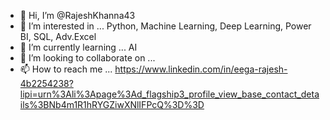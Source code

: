 - 👋 Hi, I’m @RajeshKhanna43
- 👀 I’m interested in ... Python, Machine Learning, Deep Learning, Power BI, SQL, Adv.Excel
- 🌱 I’m currently learning ... AI
- 💞️ I’m looking to collaborate on ...
- 📫 How to reach me ... https://www.linkedin.com/in/eega-rajesh-4b2254238?lipi=urn%3Ali%3Apage%3Ad_flagship3_profile_view_base_contact_details%3BNb4m1R1hRYGZiwXNlIFPcQ%3D%3D

<!---
RajeshKhanna43/RajeshKhanna43 is a ✨ special ✨ repository because its `README.md` (this file) appears on your GitHub profile.
You can click the Preview link to take a look at your changes.
--->
